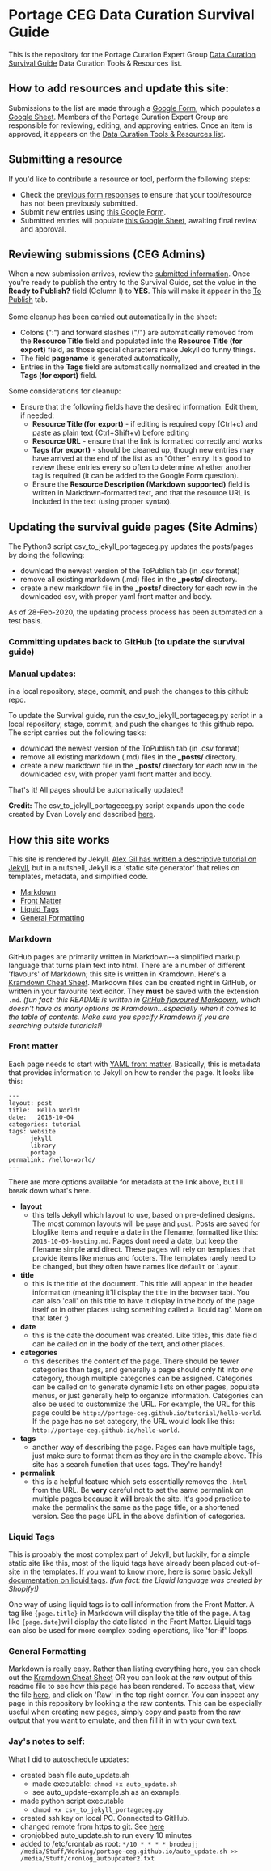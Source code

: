 # Portage CEG Data Curation Survival Guide

This is the repository for the Portage Curation Expert Group [Data Curation Survival Guide](https://portage-ceg.github.io) Data Curation Tools & Resources list.

## How to add resources and update this site: 
Submissions to the list are made through a [Google Form](http://bit.ly/data-curation-resources), which populates a [Google Sheet](http://bit.ly/DCSG-submissions). Members of the Portage Curation Expert Group are responsible for reviewing, editing, and approving entries. Once an item is approved, it appears on the [Data Curation Tools & Resources list](https://portage-ceg.github.io).

## Submitting a resource
If you'd like to contribute a resource or tool, perform the following steps: 
- Check the [previous form responses](http://bit.ly/DCSG-submissions) to ensure that your tool/resource has not been previously submitted.
- Submit new entries using [this Google Form](http://bit.ly/data-curation-resources). 
- Submitted entries will populate [this Google Sheet](http://bit.ly/DCSG-submissions), awaiting final review and approval.

## Reviewing submissions (CEG Admins)
When a new submission arrives, review the [submitted information](http://bit.ly/DCSG-submissions). Once you're ready to publish the entry to the Survival Guide, set the value in the **Ready to Publish?** field (Column I) to **YES**. This will make it appear in the [To Publish](https://docs.google.com/spreadsheets/d/1OK5ZNeNVtTARDJx2sdEIj2jri1pWDL6Gs5nq12GLlPw/edit#gid=1886005994) tab. 
<br>
<br>
Some cleanup has been carried out automatically in the sheet:
- Colons (":") and forward slashes ("/") are automatically removed from the **Resource Title** field and populated into the **Resource Title (for export)** field, as those special characters make Jekyll do funny things. 
- The field **pagename** is generated automatically, 
- Entries in the **Tags** field are automatically normalized and created in the **Tags (for export)** field.

Some considerations for cleanup:
- Ensure that the following fields have the desired information. Edit them, if needed:
  - **Resource Title (for export)** - if editing is required copy (Ctrl+c) and paste as plain text (Ctrl+Shift+v) before editing
  - **Resource URL** - ensure that the link is formatted correctly and works
  - **Tags (for export)** - should be cleaned up, though new entries may have arrived at the end of the list as an "Other" entry. It's good to review these entries every so often to determine whether another tag is required (it can be added to the Google Form question).
  - Ensure the **Resource Description (Markdown supported)** field is written in Markdown-formatted text, and that the resource URL is included in the text (using proper syntax).

## Updating the survival guide pages (Site Admins) 
The Python3 script csv_to_jekyll_portageceg.py updates the posts/pages by doing the following:  
- download the newest version of the ToPublish tab (in .csv format)
- remove all existing markdown (.md) files in the **_posts/** directory. 
- create a new markdown file in the **_posts/** directory for each row in the downloaded csv, with proper yaml front matter and body.

As of 28-Feb-2020, the updating process process has been automated on a test basis.  

### Committing updates back to GitHub (to update the survival guide)



### Manual updates:
in a local repository, stage, commit, and push the changes to this github repo. 

To update the Survival guide, run the csv_to_jekyll_portageceg.py script in a local repository, stage, commit, and push the changes to this github repo. The script carries out the following tasks:
- download the newest version of the ToPublish tab (in .csv format)
- remove all existing markdown (.md) files in the **_posts/** directory. 
- create a new markdown file in the **_posts/** directory for each row in the downloaded csv, with proper yaml front matter and body.


That's it! All pages should be automatically updated!

**Credit:** The csv_to_jekyll_portageceg.py script expands upon the code created by Evan Lovely and described [here](http://www.evanlovely.com/utilities/jekyll/spreadsheet-to-markdown/). 

## How this site works

This site is rendered by Jekyll. [Alex Gil has written a descriptive tutorial on Jekyll](https://www.chronicle.com/blogs/profhacker/jekyll1/60913), but in a nutshell, Jekyll is a 'static site generator' that relies on templates, metadata, and simplified code. 

* [Markdown](#markdown)
* [Front Matter](#front-matter)
* [Liquid Tags](#liquid-tags)
* [General Formatting](#general-formatting)

### Markdown

GitHub pages are primarily written in Markdown--a simplified markup language that turns plain text into html. There are a number of different 'flavours' of Markdown; this site is written in Kramdown. Here's a [Kramdown Cheat Sheet](https://kramdown.gettalong.org/quickref.html). Markdown files can be created right in GitHub, or written in your favourite text editor. They **must** be saved with the extension `.md`. 
*(fun fact: this README is written in [GitHub flavoured Markdown](https://help.github.com/en/articles/basic-writing-and-formatting-syntax), which doesn't have as many options as Kramdown...especially when it comes to the table of contents. Make sure you specify Kramdown if you are searching outside tutorials!)*

### Front matter

Each page needs to start with [YAML front matter](https://jekyllrb.com/docs/front-matter/). Basically, this is metadata that provides information to Jekyll on how to render the page. It looks like this:

~~~~~
---
layout: post
title:  Hello World!
date:   2018-10-04
categories: tutorial
tags: website
      jekyll
      library
      portage
permalink: /hello-world/
---
~~~~~

There are more options available for metadata at the link above, but I'll break down what's here.

- **layout**
    - this tells Jekyll which layout to use, based on pre-defined designs. The most common layouts will be `page` and `post`. Posts are saved for bloglike items and require a date in the filename, formatted like this: `2018-10-05-hosting.md`. Pages dont need a date, but keep the filename simple and direct. These pages will rely on templates that provide items like menus and footers. The templates rarely need to be changed, but they often have names like `default` or `layout`. 
- **title**
    - this is the title of the document. This title will appear in the header information (meaning it'll display the title in the browser tab). You can also 'call' on this title to have it display in the body of the page itself or in other places using something called a 'liquid tag'. More on that later :)
- **date**
    - this is the date the document was created. Like titles, this date field can be called on in the body of the text, and other places.
- **categories**
    - this describes the content of the page. There should be fewer categories than tags, and generally a page should only fit into *one* category, though multiple categories can be assigned. Categories can be called on to generate dynamic lists on other pages, populate menus, or just generally help to organize information. Categories can also be used to custommize the URL. For example, the URL for this page could be `http://portage-ceg.github.io/tutorial/hello-world`. If the page has no set category, the URL would look like this: `http://portage-ceg.github.io/hello-world`.
- **tags**
    - another way of describing the page. Pages can have multiple tags, just make sure to format them as they are in the example above. This site has a search function that uses tags. They're handy!
- **permalink**
    - this is a helpful feature which sets essentially removes the `.html` from the URL. Be **very** careful not to set the same permalink on multiple pages because it **will** break the site. It's good practice to make the permalink the same as the page title, or a shortened version. See the page URL in the above definition of categories.

### Liquid Tags

This is probably the most complex part of Jekyll, but luckily, for a simple static site like this, most of the liquid tags have already been placed out-of-site in the templates. [If you want to know more, here is some basic Jekyll documentation on liquid tags](https://jekyllrb.com/docs/variables/). 
*(fun fact: the Liquid language was created by Shopify!)* 

One way of using liquid tags is to call information from the Front Matter. A tag like `{page.title}` in Markdown will display the title of the page. A tag like `{page.date}`will display the date listed in the Front Matter. Liquid tags can also be used for more complex coding operations, like 'for-if' loops. 

### General Formatting

Markdown is really easy. Rather than listing everything here, you can check out the [Kramdown Cheat Sheet](https://kramdown.gettalong.org/quickref.html) OR you can look at the *raw* output of this readme file to see how this page has been rendered. To access that, view the file [here](README.md), and click on 'Raw' in the top right corner. You can inspect any page in this repository by looking a the raw contents. This can be especially useful when creating new pages, simply copy and paste from the raw output that you want to emulate, and then fill it in with your own text. 

### Jay's notes to self: 
What I did to autoschedule updates: 
- created bash file auto_update.sh
  - made executable: ```chmod +x auto_update.sh```
  - see auto_update-example.sh as an example.
- made python script executable 
  - ```chmod +x csv_to_jekyll_portageceg.py```
- created ssh key on local PC. Connected to GitHub. 
- changed remote from https to git. See [here](https://stackoverflow.com/questions/14762034/push-to-github-without-password-using-ssh-key)
- cronjobbed auto_update.sh to run every 10 minutes
 - added to /etc/crontab as root: ```*/10 * * * * brodeujj   /media/Stuff/Working/portage-ceg.github.io/auto_update.sh >> /media/Stuff/cronlog_autoupdater2.txt```


